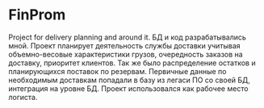 # FinProm
Project for delivery planning and around it.
БД и код разрабатывались мной. Проект планирует деятельность службы доставки учитывая объемно-весовые характеристики грузов, очередность заказов на доставку, приоритет клиентов. Так же было распределение остатков и планирующихся поставок по резервам. Первичные данные по необходимым доставкам попадали в базу из легаси ПО со своей БД, интеграция на уровне БД. Проект использовался как рабочее место логиста.
